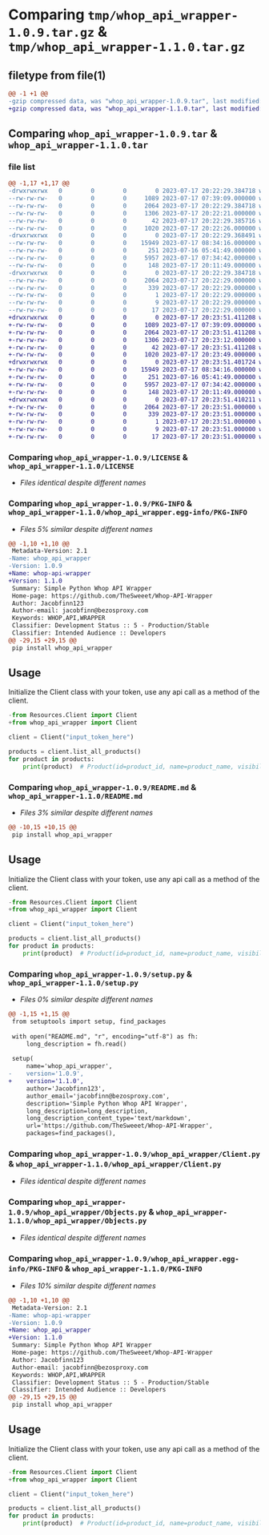 # Comparing `tmp/whop_api_wrapper-1.0.9.tar.gz` & `tmp/whop_api_wrapper-1.1.0.tar.gz`

## filetype from file(1)

```diff
@@ -1 +1 @@
-gzip compressed data, was "whop_api_wrapper-1.0.9.tar", last modified: Mon Jul 17 20:22:29 2023, max compression
+gzip compressed data, was "whop_api_wrapper-1.1.0.tar", last modified: Mon Jul 17 20:23:51 2023, max compression
```

## Comparing `whop_api_wrapper-1.0.9.tar` & `whop_api_wrapper-1.1.0.tar`

### file list

```diff
@@ -1,17 +1,17 @@
-drwxrwxrwx   0        0        0        0 2023-07-17 20:22:29.384718 whop_api_wrapper-1.0.9/
--rw-rw-rw-   0        0        0     1089 2023-07-17 07:39:09.000000 whop_api_wrapper-1.0.9/LICENSE
--rw-rw-rw-   0        0        0     2064 2023-07-17 20:22:29.384718 whop_api_wrapper-1.0.9/PKG-INFO
--rw-rw-rw-   0        0        0     1306 2023-07-17 20:22:21.000000 whop_api_wrapper-1.0.9/README.md
--rw-rw-rw-   0        0        0       42 2023-07-17 20:22:29.385716 whop_api_wrapper-1.0.9/setup.cfg
--rw-rw-rw-   0        0        0     1020 2023-07-17 20:22:26.000000 whop_api_wrapper-1.0.9/setup.py
-drwxrwxrwx   0        0        0        0 2023-07-17 20:22:29.368491 whop_api_wrapper-1.0.9/whop_api_wrapper/
--rw-rw-rw-   0        0        0    15949 2023-07-17 08:34:16.000000 whop_api_wrapper-1.0.9/whop_api_wrapper/Client.py
--rw-rw-rw-   0        0        0      251 2023-07-16 05:41:49.000000 whop_api_wrapper-1.0.9/whop_api_wrapper/Endpoints.py
--rw-rw-rw-   0        0        0     5957 2023-07-17 07:34:42.000000 whop_api_wrapper-1.0.9/whop_api_wrapper/Objects.py
--rw-rw-rw-   0        0        0      148 2023-07-17 20:11:49.000000 whop_api_wrapper-1.0.9/whop_api_wrapper/__init__.py
-drwxrwxrwx   0        0        0        0 2023-07-17 20:22:29.384718 whop_api_wrapper-1.0.9/whop_api_wrapper.egg-info/
--rw-rw-rw-   0        0        0     2064 2023-07-17 20:22:29.000000 whop_api_wrapper-1.0.9/whop_api_wrapper.egg-info/PKG-INFO
--rw-rw-rw-   0        0        0      339 2023-07-17 20:22:29.000000 whop_api_wrapper-1.0.9/whop_api_wrapper.egg-info/SOURCES.txt
--rw-rw-rw-   0        0        0        1 2023-07-17 20:22:29.000000 whop_api_wrapper-1.0.9/whop_api_wrapper.egg-info/dependency_links.txt
--rw-rw-rw-   0        0        0        9 2023-07-17 20:22:29.000000 whop_api_wrapper-1.0.9/whop_api_wrapper.egg-info/requires.txt
--rw-rw-rw-   0        0        0       17 2023-07-17 20:22:29.000000 whop_api_wrapper-1.0.9/whop_api_wrapper.egg-info/top_level.txt
+drwxrwxrwx   0        0        0        0 2023-07-17 20:23:51.411208 whop_api_wrapper-1.1.0/
+-rw-rw-rw-   0        0        0     1089 2023-07-17 07:39:09.000000 whop_api_wrapper-1.1.0/LICENSE
+-rw-rw-rw-   0        0        0     2064 2023-07-17 20:23:51.411208 whop_api_wrapper-1.1.0/PKG-INFO
+-rw-rw-rw-   0        0        0     1306 2023-07-17 20:23:12.000000 whop_api_wrapper-1.1.0/README.md
+-rw-rw-rw-   0        0        0       42 2023-07-17 20:23:51.411208 whop_api_wrapper-1.1.0/setup.cfg
+-rw-rw-rw-   0        0        0     1020 2023-07-17 20:23:49.000000 whop_api_wrapper-1.1.0/setup.py
+drwxrwxrwx   0        0        0        0 2023-07-17 20:23:51.401724 whop_api_wrapper-1.1.0/whop_api_wrapper/
+-rw-rw-rw-   0        0        0    15949 2023-07-17 08:34:16.000000 whop_api_wrapper-1.1.0/whop_api_wrapper/Client.py
+-rw-rw-rw-   0        0        0      251 2023-07-16 05:41:49.000000 whop_api_wrapper-1.1.0/whop_api_wrapper/Endpoints.py
+-rw-rw-rw-   0        0        0     5957 2023-07-17 07:34:42.000000 whop_api_wrapper-1.1.0/whop_api_wrapper/Objects.py
+-rw-rw-rw-   0        0        0      148 2023-07-17 20:11:49.000000 whop_api_wrapper-1.1.0/whop_api_wrapper/__init__.py
+drwxrwxrwx   0        0        0        0 2023-07-17 20:23:51.410211 whop_api_wrapper-1.1.0/whop_api_wrapper.egg-info/
+-rw-rw-rw-   0        0        0     2064 2023-07-17 20:23:51.000000 whop_api_wrapper-1.1.0/whop_api_wrapper.egg-info/PKG-INFO
+-rw-rw-rw-   0        0        0      339 2023-07-17 20:23:51.000000 whop_api_wrapper-1.1.0/whop_api_wrapper.egg-info/SOURCES.txt
+-rw-rw-rw-   0        0        0        1 2023-07-17 20:23:51.000000 whop_api_wrapper-1.1.0/whop_api_wrapper.egg-info/dependency_links.txt
+-rw-rw-rw-   0        0        0        9 2023-07-17 20:23:51.000000 whop_api_wrapper-1.1.0/whop_api_wrapper.egg-info/requires.txt
+-rw-rw-rw-   0        0        0       17 2023-07-17 20:23:51.000000 whop_api_wrapper-1.1.0/whop_api_wrapper.egg-info/top_level.txt
```

### Comparing `whop_api_wrapper-1.0.9/LICENSE` & `whop_api_wrapper-1.1.0/LICENSE`

 * *Files identical despite different names*

### Comparing `whop_api_wrapper-1.0.9/PKG-INFO` & `whop_api_wrapper-1.1.0/whop_api_wrapper.egg-info/PKG-INFO`

 * *Files 5% similar despite different names*

```diff
@@ -1,10 +1,10 @@
 Metadata-Version: 2.1
-Name: whop_api_wrapper
-Version: 1.0.9
+Name: whop-api-wrapper
+Version: 1.1.0
 Summary: Simple Python Whop API Wrapper
 Home-page: https://github.com/TheSweeet/Whop-API-Wrapper
 Author: Jacobfinn123
 Author-email: jacobfinn@bezosproxy.com
 Keywords: WHOP,API,WRAPPER
 Classifier: Development Status :: 5 - Production/Stable
 Classifier: Intended Audience :: Developers
@@ -29,15 +29,15 @@
 pip install whop_api_wrapper
 ```
 
 ## Usage
 Initialize the Client class with your token, use any api call as a method of the client.
 
 ```py
-from Resources.Client import Client
+from whop_api_wrapper import Client
 
 client = Client("input_token_here")
 
 products = client.list_all_products()
 for product in products:
     print(product)  # Product(id=product_id, name=product_name, visibility=visible, created_at=123, experiences=[], plans=[])
```

### Comparing `whop_api_wrapper-1.0.9/README.md` & `whop_api_wrapper-1.1.0/README.md`

 * *Files 3% similar despite different names*

```diff
@@ -10,15 +10,15 @@
 pip install whop_api_wrapper
 ```
 
 ## Usage
 Initialize the Client class with your token, use any api call as a method of the client.
 
 ```py
-from Resources.Client import Client
+from whop_api_wrapper import Client
 
 client = Client("input_token_here")
 
 products = client.list_all_products()
 for product in products:
     print(product)  # Product(id=product_id, name=product_name, visibility=visible, created_at=123, experiences=[], plans=[])
```

### Comparing `whop_api_wrapper-1.0.9/setup.py` & `whop_api_wrapper-1.1.0/setup.py`

 * *Files 0% similar despite different names*

```diff
@@ -1,15 +1,15 @@
 from setuptools import setup, find_packages
 
 with open("README.md", "r", encoding="utf-8") as fh:
     long_description = fh.read()
 
 setup(
     name='whop_api_wrapper',
-    version='1.0.9',
+    version='1.1.0',
     author='Jacobfinn123',
     author_email='jacobfinn@bezosproxy.com',
     description='Simple Python Whop API Wrapper',
     long_description=long_description,
     long_description_content_type='text/markdown',
     url='https://github.com/TheSweeet/Whop-API-Wrapper',
     packages=find_packages(),
```

### Comparing `whop_api_wrapper-1.0.9/whop_api_wrapper/Client.py` & `whop_api_wrapper-1.1.0/whop_api_wrapper/Client.py`

 * *Files identical despite different names*

### Comparing `whop_api_wrapper-1.0.9/whop_api_wrapper/Objects.py` & `whop_api_wrapper-1.1.0/whop_api_wrapper/Objects.py`

 * *Files identical despite different names*

### Comparing `whop_api_wrapper-1.0.9/whop_api_wrapper.egg-info/PKG-INFO` & `whop_api_wrapper-1.1.0/PKG-INFO`

 * *Files 10% similar despite different names*

```diff
@@ -1,10 +1,10 @@
 Metadata-Version: 2.1
-Name: whop-api-wrapper
-Version: 1.0.9
+Name: whop_api_wrapper
+Version: 1.1.0
 Summary: Simple Python Whop API Wrapper
 Home-page: https://github.com/TheSweeet/Whop-API-Wrapper
 Author: Jacobfinn123
 Author-email: jacobfinn@bezosproxy.com
 Keywords: WHOP,API,WRAPPER
 Classifier: Development Status :: 5 - Production/Stable
 Classifier: Intended Audience :: Developers
@@ -29,15 +29,15 @@
 pip install whop_api_wrapper
 ```
 
 ## Usage
 Initialize the Client class with your token, use any api call as a method of the client.
 
 ```py
-from Resources.Client import Client
+from whop_api_wrapper import Client
 
 client = Client("input_token_here")
 
 products = client.list_all_products()
 for product in products:
     print(product)  # Product(id=product_id, name=product_name, visibility=visible, created_at=123, experiences=[], plans=[])
```

